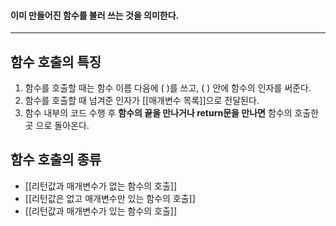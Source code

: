 #### 이미 만들어진 함수를 불러 쓰는 것을 의미한다. ####
___
## 함수 호출의 특징 ##

1. 함수를 호출할 때는 함수 이름 다음에 ( )를 쓰고, ( ) 안에 함수의 인자를 써준다.
2. 함수를 호출할 때 넘겨준 인자가 [[매개변수 목록]]으로 전달된다.
3. 함수 내부의 코드 수행 후 **함수의 끝을 만나거나 return문을 만나면** 함수의 호출한 곳 으로 돌아온다.

## 함수 호출의 종류 ##

- [[리턴값과 매개변수가 없는 함수의 호출]]
- [[리턴값은 없고 매개변수만 있는 함수의 호출]]
- [[리턴값과 매개변수가 있는 함수의 호출]]